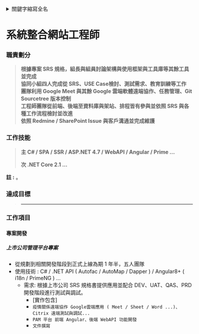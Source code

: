 <details>
<summary>關鍵字縮寫全名</summary>

SRS:軟體需求說明 Software requirements specification

poc：系統

eip：系統

ICMS：內容管理平台系統

MSA：量測系統

SAM：軟體資產管理

PAM：

PORTAL：

IDES：Internet Demonstration and Evaluation System 交互式演示与评估系统

DEV：Development System，开发系统

QAS：Quality Assurance System，质量保证系统

UAT：User Acceptance Test 用户验收测试

PRD：Production System，生产系统

ERP：Enterprise resource planning

POS：Point of Sale

CRM：Customer Relationship Management

BI：Business Intelligence

eCOM：支援購物車、整合線上金流，可成立訂單，服務消費者做線上銷售的品牌官網。

app：

OMS：Order Management System

CDP：Customer Data Platform

DMP：Data Management Platform

</details>

# 系統整合網站工程師

### 職責劃分

> **根據專案 SRS 規格，組長與組員討論架構與使用框架與工具庫等其餘工具並完成** </br>
> **協同小組四人完成從 SRS、USE Case檢討、測試需求、教育訓練等工作** </br>
> **團隊利用 Google Meet 與其餘 Google 雲端軟體遠端協作、任務管理、Git Sourcetree 版本控制** </br>
> **工程師團隊從前端、後端至資料庫與架站、排程皆有參與並依照 SRS 與各種工作流程檢討並改進** </br>
> **依照 Redmine / SharePoint Issue 與客戶溝通並完成維護** </br>

### 工作技能

> **主 C# / SPA / SSR / ASP.NET 4.7 / WebAPI / Angular / Prime ...**
>
> **次 .NET Core 2.1 ...**

**註 :** 。

### 達成目標

> * ****


### 工作項目

#### 專案開發


##### 上市公司管理平台專案

* 從規劃到相關開發階段到正式上線為期 1 年半，五人團隊
* 使用技術 : C# / .NET API ( Autofac / AutoMap / Dapper ) / Angular8+ ( i18n / PrimeNG ) ...
  * 需求: 根據上市公司 SRS 規格書提供應用並配合 DEV、UAT、QAS、PRD 開發階段進行測試與調試。
    * [實作包含]
    * `疫情關係遠端協作 Google雲端應用 ( Meet / Sheet / Word ...)、Citrix 遠端測試與調試...`
    * `PAM 平台 前端 Angular、後端 WebAPI 功能開發`
    * `文件撰寫`
